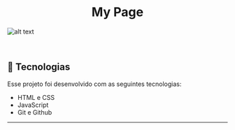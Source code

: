 <h1 align="center"> My Page </h1>

![alt text](https://i.imgur.com/KHnYmn7.png)

<br>

## 🚀 Tecnologias

Esse projeto foi desenvolvido com as seguintes tecnologias:

- HTML e CSS
- JavaScript
- Git e Github
  
---

